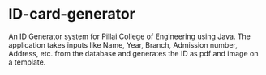 # ID-card-generator
An ID Generator system for Pillai College of Engineering using Java.
The application takes inputs like Name, Year, Branch, Admission number, Address, etc. from the database and generates the ID as pdf and image on a template.
